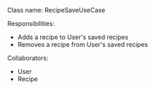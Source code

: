 Class name: RecipeSaveUseCase 

Responsibilities:
- Adds a recipe to User's saved recipes
- Removes a recipe from User's saved recipes

Collaborators:
- User
- Recipe